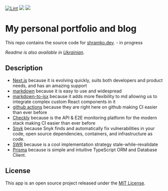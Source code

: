 [![Lint](https://github.com/Shramkoweb/Portfolio/actions/workflows/lint.yml/badge.svg)](https://github.com/Shramkoweb/Portfolio/actions/workflows/lint.yml)
![](https://api.checklyhq.com/v1/badges/checks/12872d1e-b404-40c8-82e4-3a082b34ceaa?style=flat&theme=default&responseTime=true)
![](https://api.checklyhq.com/v1/badges/checks/12872d1e-b404-40c8-82e4-3a082b34ceaa?style=flat&theme=default)

# My personal portfolio and blog

This repo contains the source code for [shramko.dev](https://shramko.dev). - in progress

*Readme is also available in [Ukrainian](README.ua.md).*

## Description

- [Next.js](https://nextjs.org/)
  because it is evolving quickly, suits both developers and product needs, and has an amazing support
- [markdown](https://www.markdownguide.org/)
  because it is easy to use and widespread
- [markdown-to-jsx](https://probablyup.com/markdown-to-jsx/)
  because it adds more flexibility to md allowing us to integrate complex custom React components in it
- [github actions](https://github.com/features/actions)
  because they are right here on github making CI easier than ever before
- [Checkly](https://www.checklyhq.com/)
  because is the API & E2E monitoring platform for the modern stack making CI easier than ever before
- [Snyk](https://snyk.io/)
  because Snyk finds and automatically fix vulnerabilities in your code, open source dependencies, containers, and infrastructure as code.
- [SWR](https://swr.vercel.app/)
  because is a cool implementation strategy stale-while-revalidate
- [Prisma](https://www.prisma.io/)
  because is simple and intuitive TypeScript ORM and Database Client.


## License
This app is an open source project released under the [MIT License](https://github.com/Shramkoweb/Portfolio/blob/develop/LICENSE).
